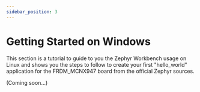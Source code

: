 ```yaml
---
sidebar_position: 3
---
```


# Getting Started on Windows

This section is a tutorial to guide to you the Zephyr Workbench usage on Linux and shows you the steps to follow to create your first "hello_world" application for the FRDM_MCNX947 board from the official Zephyr sources.


(Coming soon...)
